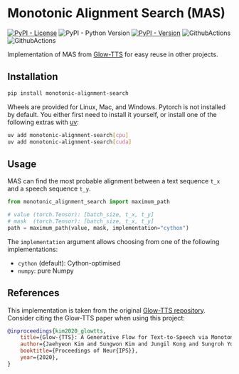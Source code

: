 <!--
SPDX-FileCopyrightText: Enno Hermann

SPDX-License-Identifier: MIT
-->

# Monotonic Alignment Search (MAS)

[![PyPI - License](https://img.shields.io/pypi/l/monotonic-alignment-search)](https://github.com/eginhard/monotonic_alignment_search/blob/main/LICENSE)
![PyPI - Python Version](https://img.shields.io/pypi/pyversions/monotonic-alignment-search)
[![PyPI - Version](https://img.shields.io/pypi/v/monotonic-alignment-search)](https://pypi.org/project/monotonic-alignment-search)
![GithubActions](https://github.com/eginhard/monotonic_alignment_search/actions/workflows/test.yml/badge.svg)
![GithubActions](https://github.com/eginhard/monotonic_alignment_search/actions/workflows/lint.yml/badge.svg)

Implementation of MAS from [Glow-TTS](https://github.com/jaywalnut310/glow-tts)
for easy reuse in other projects.

## Installation

```bash
pip install monotonic-alignment-search
```

Wheels are provided for Linux, Mac, and Windows. Pytorch is not installed by
default. You either first need to install it yourself, or install one of the
following extras with [uv](https://docs.astral.sh/uv/):

```bash
uv add monotonic-alignment-search[cpu]
uv add monotonic-alignment-search[cuda]
```

## Usage

MAS can find the most probable alignment between a text sequence `t_x` and a
speech sequence `t_y`.

```python
from monotonic_alignment_search import maximum_path

# value (torch.Tensor): [batch_size, t_x, t_y]
# mask  (torch.Tensor): [batch_size, t_x, t_y]
path = maximum_path(value, mask, implementation="cython")
```

The `implementation` argument allows choosing from one of the following
implementations:

- `cython` (default): Cython-optimised
- `numpy`: pure Numpy

## References

This implementation is taken from the original [Glow-TTS
repository](https://github.com/jaywalnut310/glow-tts). Consider citing the
Glow-TTS paper when using this project:

```bibtex
@inproceedings{kim2020_glowtts,
    title={Glow-{TTS}: A Generative Flow for Text-to-Speech via Monotonic Alignment Search},
    author={Jaehyeon Kim and Sungwon Kim and Jungil Kong and Sungroh Yoon},
    booktitle={Proceedings of Neur{IPS}},
    year={2020},
}
```
